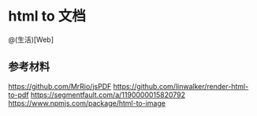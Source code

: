 # html to 文档

@(生活)[Web]

## 参考材料
https://github.com/MrRio/jsPDF
https://github.com/linwalker/render-html-to-pdf
https://segmentfault.com/a/1190000015820792
https://www.npmjs.com/package/html-to-image

